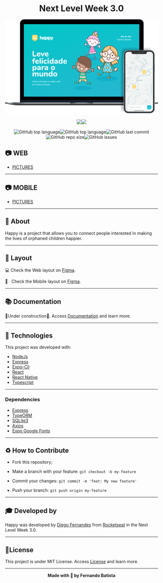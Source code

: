 <h1 align="center">Next Level Week 3.0</h1>
<p align="center">
<img src="./.github/happy.png"/>
</p>

<div align="center">
<img src="https://img.shields.io/badge/ROCKETSEAT-NLW%203.0-15C3D6?style=for-the-badge&logo=appveyor"/><img src="https://img.shields.io/badge/LICENSE-MIT-15C3D6?style=for-the-badge&logo=appveyor" />

![GitHub top language](https://img.shields.io/github/languages/count/Nandosbx/Happy-App?color=15C3D6&&style=for-the-badge&logo=appveyor)![GitHub top language](https://img.shields.io/github/languages/top/Nandosbx/Happy-App?color=15C3D6&&style=for-the-badge&logo=appveyor)![GitHub last commit](https://img.shields.io/github/last-commit/Nandosbx/Happy-App?color=15C3D6&&style=for-the-badge&logo=appveyor)![GitHub repo size](https://img.shields.io/github/repo-size/Nandosbx/Happy-App?color=15C3D6&&style=for-the-badge&logo=appveyor)![GitHub issues](https://img.shields.io/github/issues/Nandosbx/Happy-App?color=15C3D6&&style=for-the-badge&logo=appveyor)
</div>

<h2>	📷  WEB</h2>
<div>

- [PICTURES](https://github.com/Nandosbx/Happy-App/tree/master/web "Frontend")

</div>

------------

<h2>	📷 MOBILE</h2>
<div >

- [PICTURES](https://github.com/Nandosbx/Happy-App/tree/master/mobile "Mobile")

</div>

------------

<h2>📖 About</h2>

Happy is a project that allows you to connect people interested in making the lives of orphaned children happier.

------------
<h2>🔖 Layout</h2>
<div align="justify">

💻 Check the Web layout on <a href="https://www.figma.com/file/pKPEXtC3QR45vloNYcVwUK/Happy-Web">Figma</a>.

📱 &nbsp; Check the Mobile layout on <a href="https://www.figma.com/file/dx2HBOkZup8P6xEWhXY6L3/Happy-Mobile">Figma</a>.
</div>

------------

<h2>📚 Documentation</h2>

🚧Under construction🚧.
Access <a href="https://github.com/Nandosbx/Happy-App/blob/master/DOCUMENTATION.md">Documentation</a> and learn more.

------------

<h2>🚀 Technologies</h2>

This project was developed with:
- [NodeJs](https://nodejs.org/en/ "NodeJs")
- [Express](https://expressjs.com/ "Express")
- [Expo-Cli](https://expo.io/tools#cli "Expo-Cli")
- [React](https://reactjs.org/ "React")
- [React Native](https://reactnative.dev/ "React Native")
- [Typescript](https://www.typescriptlang.org/ "Typescript")

------------


<h3>Dependencies</h3>

- [Express](https://expressjs.com/ "Express")
- [TypeORM](https://typeorm.io/#/ "TypeORM")
- [SQLite3](https://www.npmjs.com/package/sqlite3 "SQLite3")
- [Axios](https://www.npmjs.com/package/axios "Axios")
- [Expo Google Fonts](https://github.com/expo/google-fonts " [Expo Google Fonts]")


------------


<h2>♻️ How to Contribute</h2>

- Fork this repository;

- Make a branch with your feature: `git checkout -b my-feature`

- Commit your changes: `git commit -m 'feat: My new feature'`

- Push your branch: `git push origin my-feature`

------------

<h2>🎓 Developed by</h2>
Happy was developed by <a href="https://github.com/diego3g">Diego Fernandes</a> from <a href="https://rocketseat.com.br/">Rocketseat</a> in the Next Level Week 3.0.

------------


<h2>📃License</h2>

This project is under MIT License. Access <a href="https://github.com/Nandosbx/Happy-App/blob/master/LICENSE.md">License</a> and learn more.

------------


<footer align="center">
 <strong align="center">Made with 💜 by Fernando Batista</strong>
</footer>
